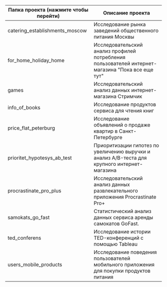 
| Папка проекта (нажмите чтобы перейти) | Описание проекта                                                                                 |
| ------------------------------------- | ------------------------------------------------------------------------------------------------ |
| catering_establishments_moscow        | Исследование рынка заведений общественного питания Москвы                                        |
| for_home_holiday_home                 | Исследовательский анализ профилей потребления пользователей интернет-магазина "Пока все еще тут" |
| games                                 | Исследовательский анализ данных интернет-магазина Стримчик                                       |
| info_of_books                         | Исследование продуктов сервиса для чтения книг                                                   |
| price_flat_peterburg                  | Исследование объявлений о продаже квартир в Санкт-Петербурге                                     |
| prioritet_hypotesys_ab_test           | Приоритизации гипотез по увеличению выручки и анализ A/B-теста для крупного интернет-магазина    |
| procrastinate_pro_plus                | Исследовательский анализ данных развлекательного приложения Procrastinate Pro+                   |
| samokats_go_fast                      | Статистический анализ данных сервиса аренды самокатов GoFast.                                    |
| ted_conferens                         | Исследование истории TED-конференций с помощью Tableau                                           |
| users_mobile_products                 | Исследование поведения пользователей мобильного приложения для покупки продуктов питания         |
